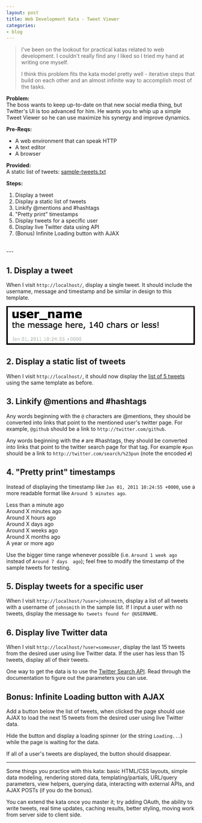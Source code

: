 ```yaml
---
layout: post
title: Web Development Kata - Tweet Viewer
categories:
- blog
---
```


> I've been on the lookout for practical katas related to web
> development. I couldn't really find any I liked so I tried my hand at writing
> one myself.
>
> I think this problem fits the kata model pretty well - iterative steps
> that build on each other and an almost infinite way to accomplish most of the tasks.


**Problem:**  
The boss wants to keep up-to-date on that new social media thing,
but Twitter's UI is too advanced for him. He wants you to whip up a simple Tweet Viewer
so he can use maximize his synergy and improve dynamics.

**Pre-Reqs:**
* A web environment that can speak HTTP
* A text editor
* A browser

**Provided:**  
A static list of tweets: [sample-tweets.txt](/static/sample-tweets.txt) 

**Steps:**
1. Display a tweet
2. Display a static list of tweets
3. Linkify @mentions and #hashtags
4. "Pretty print" timestamps
5. Display tweets for a specific user
6. Display live Twitter data using API
7. (Bonus) Infinite Loading button with AJAX

<br/>
---
<br/>

1\. Display a tweet
---
When I visit `http://localhost/`, display a single tweet. It should
include the username, message and timestamp and be similar
in design to this template.

![](/static/tweet-template.png)

2\. Display a static list of tweets
---
When I visit `http://localhost/`, it should now display the 
[list of 5 tweets](/static/sample-tweets.txt) using the same template as before.

3\. Linkify @mentions and #hashtags
---
Any words beginning with the `@` characters are @mentions, they should
be converted into links that point to the mentioned user's twitter page.
For example, `@github` should be a link to `http://twitter.com/github`.

Any words beginning with the `#` are #hashtags, they should be converted
into links that point to the twitter search page for that tag.
For example `#pun` should be a link to `http://twitter.com/search/%23pun` 
(note the encoded `#`)

4\. "Pretty print" timestamps
---
Instead of displaying the timestamp like `Jan 01, 2011 10:24:55 +0000`, use a
more readable format like `Around 5 minutes ago`.

Less than a minute ago  
Around X minutes ago  
Around X hours ago  
Around X days ago  
Around X weeks ago  
Around X months ago  
A year or more ago  

Use the bigger time range whenever possible (i.e. `Around 1 week ago` instead of `Around 7 days 
ago`); feel free to modify the timestamp of the sample tweets for testing.

5\. Display tweets for a specific user
---
When I visit `http://localhost/?user=johnsmith`, display a list of all tweets with a
username of `johnsmith` in the sample list. If I input a user with no tweets,
display the message `No tweets found for @USERNAME`.

6\. Display live Twitter data
---
When I visit `http://localhost/?user=someuser`, display the last 15 tweets from the desired
user using live Twitter data. If the user has less than 15 tweets, display all of their
tweets.

One way to get the data is to use the 
[Twitter Search API](https://dev.twitter.com/docs/api/1/get/search). Read through the documentation
to figure out the parameters you can use.

Bonus: Infinite Loading button with AJAX
---
Add a button below the list of tweets, when clicked the page should use AJAX to load the next 
15 tweets from the desired user using live Twitter data. 

Hide the button and display a loading spinner (or the string `Loading...`) while the page is 
waiting for the data.

If all of a user's tweets are displayed, the button should disappear.

---

Some things you practice with this kata: basic HTML/CSS layouts, simple data modeling, 
rendering stored data, templating/partials, URL/query parameters, view helpers, querying data,
interacting with external APIs, and AJAX POSTs (if you do the bonus). 

You can extend the kata once you master it; try adding OAuth, the ability to write tweets, real 
time updates, caching results, better styling, moving work from server side to client side.